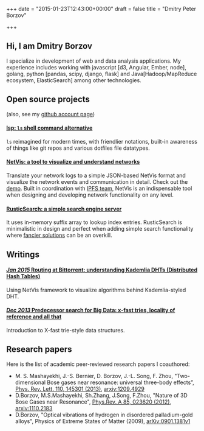 +++
date = "2015-01-23T12:43:00+00:00"
draft = false
title = "Dmitry Peter Borzov"

+++
## Hi, I am Dmitry Borzov

I specialize in development of web and data analysis applications. My experience includes working with javascript [d3, Angular, Ember, node], golang, python [pandas, scipy, django, flask] and Java[Hadoop/MapReduce ecosystem, ElasticSearch] among other technologies.

## Open source projects

(also, see my [github account page](https://github.com/dborzov))

#### [**lsp**: `ls` shell command alternative](https://github.com/dborzov/lsp)

`ls`  reimagined for modern times, with friendlier notations, built-in awareness of things like git repos and various dotfiles file datatypes.  

#### [**NetVis**: a tool to visualize and understand networks](https://github.com/dborzov/netvis)

 Translate your network logs to a simple JSON-based NetVis format and visualize the network events and communication in detail. Check out the [demo](http://www.borzov.ca/netvis/). Built in coordination with [IPFS team](http://ipfs.io/), NetVis is an indispensable tool when designing and developing network functionality on any level.

#### [**RusticSearch**: a simple search engine server](https://github.com/dborzov/rusticsearch)

 It uses in-memory suffix array to lookup index entries. RusticSearch is minimalistic in design and perfect when adding simple search functionality where [fancier solutions](http://www.elasticsearch.org/) can be an overkill.

## Writings

#### [*Jan 2015* Routing at Bittorrent: understanding Kademlia DHTs (Distributed Hash Tables)](/posts/kademlia/)

Using NetVis framework to visualize algorithms behind Kademlia-styled DHT.


#### [*Dec 2013* Predecessor search for Big Data: x-fast tries, locality of reference and all that](/posts/xfast/)

Introduction to X-fast trie-style data structures.


## Research papers
Here is the list of academic peer-reviewed research papers I coauthored:

- M. S. Mashayekhi, J.-S. Bernier, D. Borzov, J.-L. Song, F. Zhou, "Two-dimensional Bose gases near resonance: universal three-body effects”, [Phys. Rev. Lett. 110, 145301 (2013)](http://prl.aps.org/abstract/PRL/v110/i14/e145301), [arxiv:1209.4929](http://arxiv.org/abs/1209.4929)
- D.Borzov, M.S.Mashayekhi, Sh.Zhang, J.Song, F.Zhou, "Nature of 3D Bose Gases near Resonance", [Phys.Rev. A 85, 023620 (2012)](http://pra.aps.org/abstract/PRA/v85/i2/e023620), [arxiv:1110.2183](http://arxiv.org/abs/1110.2183)
- D.Borzov, "Optical vibrations of hydrogen in disordered palladium-gold alloys", Physics of Extreme States of Matter (2009), [arXiv:0901.1381v1](http://arxiv.org/abs/0901.1381)
